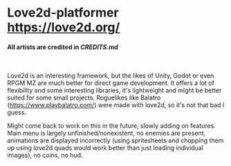# Love2d-platformer https://love2d.org/

#### All artists are credited in *CREDITS.md*

<br/>

Love2d is an interesting framework, but the likes of Unity, Godot or even RPGM MZ are much better for direct game development.
It offers a lot of flexibility and some interesting libraries, it's lightweight and might be better suited for some small projects. Roguelikes like Balatro (https://www.playbalatro.com/) were made with love2d, so it's not that bad I guess.


Might come back to work on this in the future, slowly adding on features. Main menu is largely unfinished/nonexistent, no enemies are present, animations are displayed incorrectly (using spritesheets and chopping them up using love2d quads would work better than just loading individual images), no coins, no hud.
